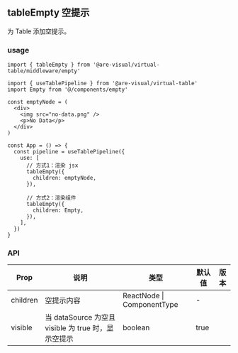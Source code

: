 ## tableEmpty 空提示

为 Table 添加空提示。

### usage

```tsx
import { tableEmpty } from '@are-visual/virtual-table/middleware/empty'

import { useTablePipeline } from '@are-visual/virtual-table'
import Empty from '@/components/empty'

const emptyNode = (
  <div>
    <img src="no-data.png" />
    <p>No Data</p>
  </div>
)

const App = () => {
  const pipeline = useTablePipeline({
    use: [
      // 方式1：渲染 jsx
      tableEmpty({
        children: emptyNode,
      }),
      
      // 方式2：渲染组件
      tableEmpty({
        children: Empty,
      }),
    ],
  })
}
```

### API

| Prop     | 说明 | 类型 | 默认值 | 版本 |
| -------- | ---- | ---- | ------ | ---- |
| children | 空提示内容 | ReactNode \| ComponentType     | -      |      |
| visible | 当 dataSource 为空且 visible 为 true 时，显示空提示 | boolean | true | |

